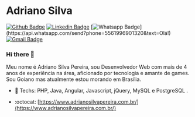 <!--
**slivadrip/slivadrip** is a ✨ _special_ ✨ repository because its `README.md` (this file) appears on your GitHub profile.
-->


# Adriano Silva

[![Github Badge](https://img.shields.io/badge/-Github-000?style=flat-square&logo=Github&logoColor=white&link=https://github.com/slivadrip)](https://github.com/slivadrip)
[![Linkedin Badge](https://img.shields.io/badge/-LinkedIn-blue?style=flat-square&logo=Linkedin&logoColor=white&link=https://www.linkedin.com/in/adrianosilvapereira/)](https://www.linkedin.com/in/adrianosilvapereira/)
[![Whatsapp Badge](https://img.shields.io/badge/-Whatsapp-4CA143?style=flat-square&labelColor=4CA143&logo=whatsapp&logoColor=white&link=https://api.whatsapp.com/send?phone=5561996901320&text=Olá!)](https://api.whatsapp.com/send?phone=5561996901320&text=Olá!)
[![Gmail Badge](https://img.shields.io/badge/-Gmail-c14438?style=flat-square&logo=Gmail&logoColor=white&link=mailto:slivadrip@gmail.com)](mailto:slivadrip@gmail.com)

### Hi there 👋

Meu nome é Adriano Silva Pereira, sou Desenvolvedor Web com mais de 4 anos de experiência na área, aficionado por tecnologia e amante de games. Sou Goiano mas atualmente estou morando em Brasília.


- :rocket: Techs: PHP, Java, Angular, Javascript, jQuery, MySQL e PostgreSQL .

- :octocat: [https://www.adrianosilvapereira.com.br/](https://www.adrianosilvapereira.com.br/)
